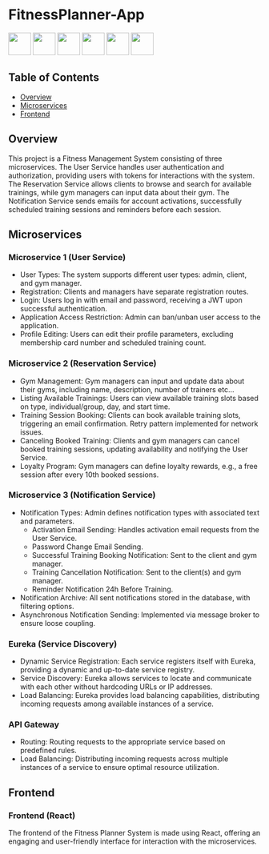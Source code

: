 # FitnessPlanner-App

<p>
    <img src="https://user-images.githubusercontent.com/25181517/117201470-f6d56780-adec-11eb-8f7c-e70e376cfd07.png" width="45" height="45">
    <img src="https://user-images.githubusercontent.com/25181517/186711335-a3729606-5a78-4496-9a36-06efcc74f800.png" width="45" height="45">
    <img src="https://user-images.githubusercontent.com/25181517/183897015-94a058a6-b86e-4e42-a37f-bf92061753e5.png" width="45" height="45">
    <img src="https://user-images.githubusercontent.com/25181517/117533873-484d4480-afef-11eb-9fad-67c8605e3592.png" width="45" height="45">
    <img src="https://user-images.githubusercontent.com/25181517/183892181-ad32b69e-3603-418c-b8e7-99e976c2a784.png" width="45" height="45">
    <img src="https://user-images.githubusercontent.com/25181517/183896128-ec99105a-ec1a-4d85-b08b-1aa1620b2046.png" width="45" height="45">
</p>

## Table of Contents

- [Overview](#overview)
- [Microservices](#microservices)
- [Frontend](#frontend)

## Overview

This project is a Fitness Management System consisting of three microservices. The User Service handles user authentication and authorization, providing users with tokens for interactions with the system. The Reservation Service allows clients to browse and search for available trainings, while gym managers can input data about their gym. The Notification Service sends emails for account activations, successfully scheduled training sessions and reminders before each session.

## Microservices

### Microservice 1 (User Service)
- User Types: The system supports different user types: admin, client, and gym manager.
- Registration: Clients and managers have separate registration routes.
- Login: Users log in with email and password, receiving a JWT upon successful authentication.
- Application Access Restriction: Admin can ban/unban user access to the application.
- Profile Editing: Users can edit their profile parameters, excluding membership card number and scheduled training count.

### Microservice 2 (Reservation Service)
- Gym Management: Gym managers can input and update data about their gyms, including name, description, number of trainers etc...
- Listing Available Trainings: Users can view available training slots based on type, individual/group, day, and start time.
- Training Session Booking: Clients can book available training slots, triggering an email confirmation. Retry pattern implemented for network issues.
- Canceling Booked Training: Clients and gym managers can cancel booked training sessions, updating availability and notifying the User Service.
- Loyalty Program: Gym managers can define loyalty rewards, e.g., a free session after every 10th booked sessions.

### Microservice 3 (Notification Service)
- Notification Types: Admin defines notification types with associated text and parameters.
  - Activation Email Sending: Handles activation email requests from the User Service.
  - Password Change Email Sending.
  - Successful Training Booking Notification: Sent to the client and gym manager.
  - Training Cancellation Notification: Sent to the client(s) and gym manager.
  - Reminder Notification 24h Before Training.
- Notification Archive: All sent notifications stored in the database, with filtering options.
- Asynchronous Notification Sending: Implemented via message broker to ensure loose coupling.

### Eureka (Service Discovery)
- Dynamic Service Registration: Each service registers itself with Eureka, providing a dynamic and up-to-date service registry.
- Service Discovery: Eureka allows services to locate and communicate with each other without hardcoding URLs or IP addresses.
- Load Balancing: Eureka provides load balancing capabilities, distributing incoming requests among available instances of a service.

### API Gateway
- Routing: Routing requests to the appropriate service based on predefined rules.
- Load Balancing: Distributing incoming requests across multiple instances of a service to ensure optimal resource utilization.

## Frontend

### Frontend (React)
The frontend of the Fitness Planner System is made using React, offering an engaging and user-friendly interface for interaction with the microservices.
